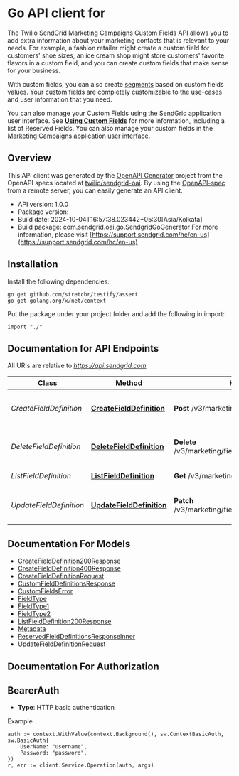 # Go API client for 

The Twilio SendGrid Marketing Campaigns Custom Fields API allows you to add extra information about your marketing contacts that is relevant to your needs. For example, a fashion retailer might create a custom field for customers' shoe sizes, an ice cream shop might store customers' favorite flavors in a custom field, and you can create custom fields that make sense for your business.

With custom fields, you can also create [segments](https://docs.sendgrid.com/api-reference/segmenting-contacts-v2/) based on custom fields values. Your custom fields are completely customizable to the use-cases and user information that you need.

You can also manage your Custom Fields using the SendGrid application user interface. See [**Using Custom Fields**](https://docs.sendgrid.com/ui/managing-contacts/custom-fields) for more information, including a list of Reserved Fields. You can also manage your custom fields in the [Marketing Campaigns application user interface](https://mc.sendgrid.com/custom-fields).

## Overview
This API client was generated by the [OpenAPI Generator](https://openapi-generator.tech) project from the OpenAPI specs located at [twilio/sendgrid-oai](https://github.com/twilio/sendgrid-oai/tree/main/spec).  By using the [OpenAPI-spec](https://www.openapis.org/) from a remote server, you can easily generate an API client.

- API version: 1.0.0
- Package version: 
- Build date: 2024-10-04T16:57:38.023442+05:30[Asia/Kolkata]
- Build package: com.sendgrid.oai.go.SendgridGoGenerator
For more information, please visit [https://support.sendgrid.com/hc/en-us](https://support.sendgrid.com/hc/en-us)

## Installation

Install the following dependencies:

```shell
go get github.com/stretchr/testify/assert
go get golang.org/x/net/context
```

Put the package under your project folder and add the following in import:

```golang
import "./"
```

## Documentation for API Endpoints

All URIs are relative to *https://api.sendgrid.com*

Class | Method | HTTP request | Description
------------ | ------------- | ------------- | -------------
*CreateFieldDefinition* | [**CreateFieldDefinition**](docs/CreateFieldDefinition.md#createfielddefinition) | **Post** /v3/marketing/field_definitions | Create Custom Field Definition
*DeleteFieldDefinition* | [**DeleteFieldDefinition**](docs/DeleteFieldDefinition.md#deletefielddefinition) | **Delete** /v3/marketing/field_definitions/{CustomFieldId} | Delete Custom Field Definition
*ListFieldDefinition* | [**ListFieldDefinition**](docs/ListFieldDefinition.md#listfielddefinition) | **Get** /v3/marketing/field_definitions | Get All Field Definitions
*UpdateFieldDefinition* | [**UpdateFieldDefinition**](docs/UpdateFieldDefinition.md#updatefielddefinition) | **Patch** /v3/marketing/field_definitions/{CustomFieldId} | Update Custom Field Definition


## Documentation For Models

 - [CreateFieldDefinition200Response](CreateFieldDefinition200Response.md)
 - [CreateFieldDefinition400Response](CreateFieldDefinition400Response.md)
 - [CreateFieldDefinitionRequest](CreateFieldDefinitionRequest.md)
 - [CustomFieldDefinitionsResponse](CustomFieldDefinitionsResponse.md)
 - [CustomFieldsError](CustomFieldsError.md)
 - [FieldType](FieldType.md)
 - [FieldType1](FieldType1.md)
 - [FieldType2](FieldType2.md)
 - [ListFieldDefinition200Response](ListFieldDefinition200Response.md)
 - [Metadata](Metadata.md)
 - [ReservedFieldDefinitionsResponseInner](ReservedFieldDefinitionsResponseInner.md)
 - [UpdateFieldDefinitionRequest](UpdateFieldDefinitionRequest.md)


## Documentation For Authorization



## BearerAuth

- **Type**: HTTP basic authentication

Example

```golang
auth := context.WithValue(context.Background(), sw.ContextBasicAuth, sw.BasicAuth{
    UserName: "username",
    Password: "password",
})
r, err := client.Service.Operation(auth, args)
```

